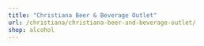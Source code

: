 ```yaml
---
title: "Christiana Beer & Beverage Outlet"
url: /christiana/christiana-beer-and-beverage-outlet/
shop: alcohol
---
```

